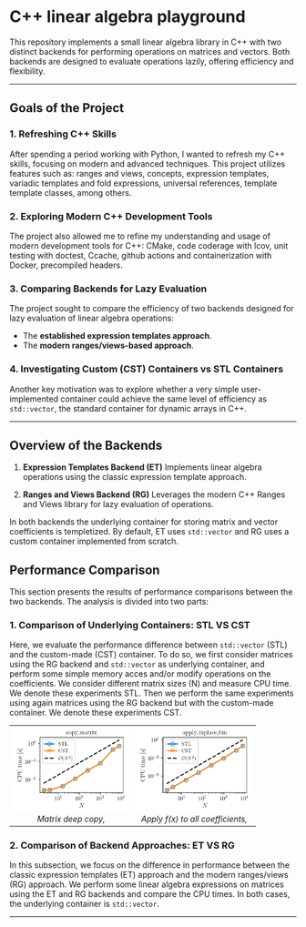 
# C++ linear algebra playground

This repository implements a small linear algebra library in C++ with two distinct backends for performing operations on matrices and vectors. Both backends are designed to evaluate operations lazily, offering efficiency and flexibility.

---

## Goals of the Project

### 1. Refreshing C++ Skills
After spending a period working with Python, I wanted to refresh my C++ skills, focusing on modern and advanced techniques. This project utilizes features such as: ranges and views, concepts, expression templates, variadic templates and fold expressions, universal references, template template classes, among others.

### 2. Exploring Modern C++ Development Tools
The project also allowed me to refine my understanding and usage of modern development tools for C++: CMake, code coderage with lcov, unit testing with doctest, Ccache, github actions and containerization with Docker, precompiled headers.

### 3. Comparing Backends for Lazy Evaluation
The project sought to compare the efficiency of two backends designed for lazy evaluation of linear algebra operations:

- The **established expression templates approach**.
- The **modern ranges/views-based approach**.

### 4. Investigating Custom (CST) Containers vs STL Containers
Another key motivation was to explore whether a very simple user-implemented container could achieve the same level of efficiency as `std::vector`, the standard container for dynamic arrays in C++.

---

## Overview of the Backends

1. **Expression Templates Backend (ET)**
Implements linear algebra operations using the classic expression template approach.

2. **Ranges and Views Backend (RG)**
Leverages the modern C++ Ranges and Views library for lazy evaluation of operations.
   
In both backends the underlying container for storing matrix and vector coefficients is templetized. By default, ET uses `std::vector` and RG uses a custom container implemented from scratch. 

## Performance Comparison
This section presents the results of performance comparisons between the two backends. The analysis is divided into two parts:

### 1. **Comparison of Underlying Containers: STL VS CST**
Here, we evaluate the performance difference between `std::vector` (STL) and the custom-made (CST) container. To do so, we first consider matrices using the RG backend and `std::vector` as underlying container, and perform some simple memory acces and/or modify operations on the coefficients. We consider different matrix sizes (N) and measure CPU time. We denote these experiments STL. Then we perform the same experiments using again matrices using the RG backend but with the custom-made container. We denote these experiments CST.


<table align="center">
  <tr>
    <td><img src="./benchmarks/results/copy_matrix.png" height="150"/><br><center><em>Matrix deep copy,</em></center></td>
    <td><img src="./benchmarks/results/apply_inplace_fun.png" height="150"/><br><center><em>Apply f(x) to all coefficients,</em></center></td>
  </tr>
</table>


### 2. **Comparison of Backend Approaches: ET VS RG**
In this subsection, we focus on the difference in performance between the classic expression templates (ET) approach and the modern ranges/views (RG) approach. We perform some linear algebra expressions on matrices using the ET and RG backends and compare the CPU times. In both cases, the underlying container is `std::vector`.

---
